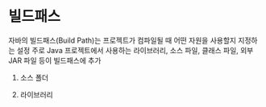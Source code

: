 # 빌드패스
자바의 빌드패스(Build Path)는 프로젝트가 컴파일될 때 어떤 자원을 사용할지 지정하는 설정
주로 Java 프로젝트에서 사용하는 라이브러리, 소스 파일, 클래스 파일, 외부 JAR 파일 등이 빌드패스에 추가

1. 소스 폴더

2. 라이브러리



